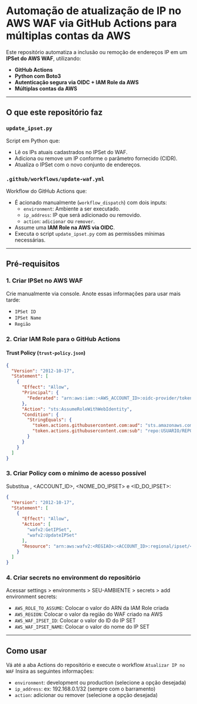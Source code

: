 # Automação de atualização de IP no AWS WAF via GitHub Actions para múltiplas contas da AWS

Este repositório automatiza a inclusão ou remoção de endereços IP em um **IPSet do AWS WAF**, utilizando:

- **GitHub Actions**
- **Python com Boto3**
- **Autenticação segura via OIDC + IAM Role da AWS**
- **Múltiplas contas da AWS**

---

##  O que este repositório faz

### `update_ipset.py`

Script em Python que:
- Lê os IPs atuais cadastrados no IPSet do WAF.
- Adiciona ou remove um IP conforme o parâmetro fornecido (CIDR).
- Atualiza o IPSet com o novo conjunto de endereços.

### `.github/workflows/update-waf.yml`

Workflow do GitHub Actions que:
- É acionado manualmente (`workflow_dispatch`) com dois inputs:
  - `environment`: Ambiente a ser executado.
  - `ip_address`: IP que será adicionado ou removido.
  - `action`: `adicionar` ou `remover`.
- Assume uma **IAM Role na AWS via OIDC**.
- Executa o script `update_ipset.py` com as permissões mínimas necessárias.

---

## Pré-requisitos

### 1. **Criar IPSet no AWS WAF**
Crie manualmente via console. Anote essas informações para usar mais tarde:
- `IPSet ID`
- `IPSet Name`
- `Região`

### 2. **Criar IAM Role para o GitHub Actions**

#### Trust Policy (`trust-policy.json`)
```json
{
  "Version": "2012-10-17",
  "Statement": [
    {
      "Effect": "Allow",
      "Principal": {
        "Federated": "arn:aws:iam::<AWS_ACCOUNT_ID>:oidc-provider/token.actions.githubusercontent.com"
      },
      "Action": "sts:AssumeRoleWithWebIdentity",
      "Condition": {
        "StringEquals": {
          "token.actions.githubusercontent.com:aud": "sts.amazonaws.com",
          "token.actions.githubusercontent.com:sub": "repo:USUARIO/REPOSITORIO:ENVIRONMENT"
        }
      }
    }
  ]
}
```

### 3. **Criar Policy com o mínimo de acesso possível**
Substitua <REGIAO>, <ACCOUNT_ID>, <NOME_DO_IPSET> e <ID_DO_IPSET>:
```json
{
  "Version": "2012-10-17",
  "Statement": [
    {
      "Effect": "Allow",
      "Action": [
        "wafv2:GetIPSet",
        "wafv2:UpdateIPSet"
      ],
      "Resource": "arn:aws:wafv2:<REGIAO>:<ACCOUNT_ID>:regional/ipset/<NOME_DO_IPSET>/<ID_DO_IPSET>"
    }
  ]
}
```

### 4. **Criar secrets no environment do repositório**
Acessar settings > environments > SEU-AMBIENTE > secrets > add environment secrets:
- `AWS_ROLE_TO_ASSUME`: Colocar o valor do ARN da IAM Role criada
- `AWS_REGION`: Colocar o valor da região do WAF criado na AWS
- `AWS_WAF_IPSET_ID`: Colocar o valor do ID do IP SET
- `AWS_WAF_IPSET_NAME`: Colocar o valor do nome do IP SET

---

## Como usar
Vá até a aba Actions do repositório e execute o workflow `Atualizar IP no WAF`
Insira as seguintes informações:
- `environment`: development ou production (selecione a opção desejada)
- `ip_address`: ex: 192.168.0.1/32 (sempre com o barramento)
- `action`: adicionar ou remover (selecione a opção desejada)
